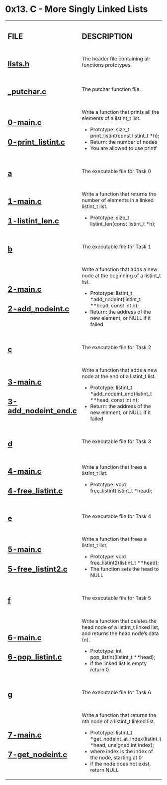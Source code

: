<h1>0x13. C - More Singly Linked Lists</h1>

<table>
<tr>
        <td><h2><strong>FILE</strong></h2></td>
        <td><h2><strong>DESCRIPTION</strong></h2></td>
    </tr>
    <tr>
        <td><h2><a href="https://github.com/LivingDemonness28/alx-low_level_programming/blob/master/0x13-more_singly_linked_lists/lists.h" target="_blank">lists.h</a></h2></td>
        <td>The header file containing all functions prototypes.</td>
    </tr>
    <tr>
        <td><h2><a href="https://github.com/LivingDemonness28/alx-low_level_programming/blob/master/0x13-more_singly_linked_lists/_putchar.c" target="_blank">_putchar.c</a></h2></td>
        <td>The putchar function file.</td>
    </tr>
    <tr>
        <td>
            <h2><a href="https://github.com/LivingDemonness28/alx-low_level_programming/blob/master/0x13-more_singly_linked_lists/0-main.c" target="_blank">0-main.c</a></h2>
            <h2><a href="https://github.com/LivingDemonness28/alx-low_level_programming/blob/master/0x13-more_singly_linked_lists/0-print_listint.c" target="_blank">0-print_listint.c</a></h2>
        </td>
        <td>
            <p>Write a function that prints all the elements of a listint_t list.</p>
            <ul>
                <li>Prototype: size_t print_listint(const listint_t *h);</li>
                <li>Return: the number of nodes</li>
                <li>You are allowed to use printf</li>
            </ul>
        </td>
    </tr>
    <tr>
        <td><h2><a href="https://github.com/LivingDemonness28/alx-low_level_programming/blob/master/0x13-more_singly_linked_lists/a" target="_blank">a</a></h2></td>
        <td>The executable file for Task 0</td>
    </tr>
    <tr>
        <td>
            <h2><a href="https://github.com/LivingDemonness28/alx-low_level_programming/blob/master/0x13-more_singly_linked_lists/1-main.c" target="_blank">1-main.c</a></h2>
            <h2><a href="https://github.com/LivingDemonness28/alx-low_level_programming/blob/master/0x13-more_singly_linked_lists/1-listint_len.c" target="_blank">1-listint_len.c</a></h2>
        </td>
        <td>
            <p>Write a function that returns the number of elements in a linked listint_t list.</p>
            <ul>
                <li>Prototype: size_t listint_len(const listint_t *h);</li>
            </ul>
        </td>
    </tr>
    <tr>
        <td><h2><a href="https://github.com/LivingDemonness28/alx-low_level_programming/blob/master/0x13-more_singly_linked_lists/b" target="_blank">b</a></h2></td>
        <td>The executable file for Task 1</td>
    </tr>
    <tr>
        <td>
            <h2><a href="https://github.com/LivingDemonness28/alx-low_level_programming/blob/master/0x13-more_singly_linked_lists/2-main.c" target="_blank">2-main.c</a></h2>
            <h2><a href="https://github.com/LivingDemonness28/alx-low_level_programming/blob/master/0x13-more_singly_linked_lists/2-add_nodeint.c" target="_blank">2-add_nodeint.c</a></h2>
        </td>
        <td>
            <p>Write a function that adds a new node at the beginning of a listint_t list.</p>
            <ul>
                <li>Prototype: listint_t *add_nodeint(listint_t **head, const int n);</li>
                <li>Return: the address of the new element, or NULL if it failed</li>
            </ul>
        </td>
    </tr>
    <tr>
        <td><h2><a href="https://github.com/LivingDemonness28/alx-low_level_programming/blob/master/0x13-more_singly_linked_lists/c" target="_blank">c</a></h2></td>
        <td>The executable file for Task 2</td>
    </tr>
    <tr>
        <td>
            <h2><a href="https://github.com/LivingDemonness28/alx-low_level_programming/blob/master/0x13-more_singly_linked_lists/3-main.c" target="_blank">3-main.c</a></h2>
            <h2><a href="https://github.com/LivingDemonness28/alx-low_level_programming/blob/master/0x13-more_singly_linked_lists/3-add_nodeint_end.c" target="_blank">3-add_nodeint_end.c</a></h2>
        </td>
        <td>
            <p>Write a function that adds a new node at the end of a listint_t list.</p>
            <ul>
                <li>Prototype: listint_t *add_nodeint_end(listint_t **head, const int n);</li>
                <li>Return: the address of the new element, or NULL if it failed</li>
            </ul>
        </td>
    </tr>
    <tr>
        <td><h2><a href="https://github.com/LivingDemonness28/alx-low_level_programming/blob/master/0x13-more_singly_linked_lists/d" target="_blank">d</a></h2></td>
        <td>The executable file for Task 3</td>
    </tr>
    <tr>
        <td>
            <h2><a href="https://github.com/LivingDemonness28/alx-low_level_programming/blob/master/0x13-more_singly_linked_lists/4-main.c" target="_blank">4-main.c</a></h2>
            <h2><a href="https://github.com/LivingDemonness28/alx-low_level_programming/blob/master/0x13-more_singly_linked_lists/4-free_listint.c" target="_blank">4-free_listint.c</a></h2>
        </td>
        <td>
            <p>Write a function that frees a listint_t list.</p>
            <ul>
                <li>Prototype: void free_listint(listint_t *head);</li>
            </ul>
        </td>
    </tr>
    <tr>
        <td><h2><a href="https://github.com/LivingDemonness28/alx-low_level_programming/blob/master/0x13-more_singly_linked_lists/d" target="_blank">e</a></h2></td>
        <td>The executable file for Task 4</td>
    </tr>
    <tr>
        <td>
            <h2><a href="https://github.com/LivingDemonness28/alx-low_level_programming/blob/master/0x13-more_singly_linked_lists/5-main.c" target="_blank">5-main.c</a></h2>
            <h2><a href="https://github.com/LivingDemonness28/alx-low_level_programming/blob/master/0x13-more_singly_linked_lists/5-free_listint2.c" target="_blank">5-free_listint2.c</a></h2>
        </td>
        <td>
            <p>Write a function that frees a listint_t list.</p>
            <ul>
                <li>Prototype: void free_listint2(listint_t **head);</li>
                <li>The function sets the head to NULL</li>
            </ul>
        </td>
    </tr>
    <tr>
        <td><h2><a href="https://github.com/LivingDemonness28/alx-low_level_programming/blob/master/0x13-more_singly_linked_lists/f" target="_blank">f</a></h2></td>
        <td>The executable file for Task 5</td>
    </tr>
    <tr>
        <td>
            <h2><a href="https://github.com/LivingDemonness28/alx-low_level_programming/blob/master/0x13-more_singly_linked_lists/6-main.c" target="_blank">6-main.c</a></h2>
            <h2><a href="https://github.com/LivingDemonness28/alx-low_level_programming/blob/master/0x13-more_singly_linked_lists/6-pop_listint.c" target="_blank">6-pop_listint.c</a></h2>
        </td>
        <td>
            <p>Write a function that deletes the head node of a listint_t linked list, and returns the head node’s data (n).</p>
            <ul>
                <li>Prototype: int pop_listint(listint_t **head);</li>
                <li>if the linked list is empty return 0</li>
            </ul>
        </td>
    </tr>
    <tr>
        <td><h2><a href="https://github.com/LivingDemonness28/alx-low_level_programming/blob/master/0x13-more_singly_linked_lists/g" target="_blank">g</a></h2></td>
        <td>The executable file for Task 6</td>
    </tr>
    <tr>
        <td>
            <h2><a href="https://github.com/LivingDemonness28/alx-low_level_programming/blob/master/0x13-more_singly_linked_lists/7-main.c" target="_blank">7-main.c</a></h2>
            <h2><a href="https://github.com/LivingDemonness28/alx-low_level_programming/blob/master/0x13-more_singly_linked_lists/7-get_nodeint.c" target="_blank">7-get_nodeint.c</a></h2>
        </td>
        <td>
            <p>Write a function that returns the nth node of a listint_t linked list.</p>
            <ul>
                <li>Prototype: listint_t *get_nodeint_at_index(listint_t *head, unsigned int index);</li>
                <li>where index is the index of the node, starting at 0</li>
                <li>if the node does not exist, return NULL</li>
            </ul>
        </td>
    </tr>
</table>